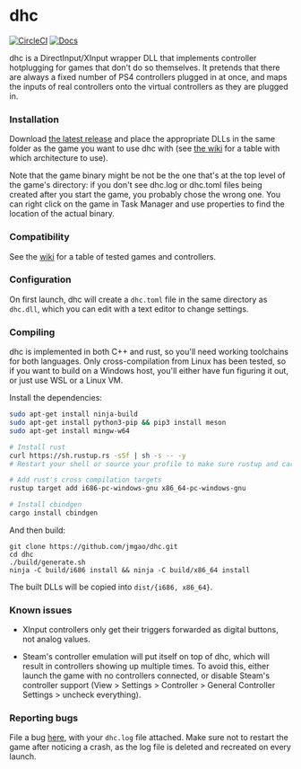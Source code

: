 dhc
========

[![CircleCI](https://circleci.com/gh/jmgao/dhc.svg?style=svg)](https://circleci.com/gh/jmgao/dhc) [![Docs](https://docs.rs/dhc/badge.svg)](https://docs.rs/dhc)

dhc is a DirectInput/XInput wrapper DLL that implements controller hotplugging
for games that don't do so themselves. It pretends that there are always a
fixed number of PS4 controllers plugged in at once, and maps the inputs of real
controllers onto the virtual controllers as they are plugged in.

### Installation

Download [the latest release](https://github.com/jmgao/dhc/releases) and place
the appropriate DLLs in the same folder as the game you want to use dhc with (see
[the wiki](https://github.com/jmgao/dhc/wiki/Compatibility) for a table with which
architecture to use).

Note that the game binary might be not be the one that's at the top level of
the game's directory: if you don't see dhc.log or dhc.toml files being created
after you start the game, you probably chose the wrong one. You can right click
on the game in Task Manager and use properties to find the location of the
actual binary.

### Compatibility

See the [wiki](https://github.com/jmgao/dhc/wiki/Compatibility) for a table of
tested games and controllers.

### Configuration

On first launch, dhc will create a `dhc.toml` file in the same directory as
`dhc.dll`, which you can edit with a text editor to change settings.

### Compiling

dhc is implemented in both C++ and rust, so you'll need working toolchains for
both languages. Only cross-compilation from Linux has been tested, so if you
want to build on a Windows host, you'll either have fun figuring it out, or
just use WSL or a Linux VM.

Install the dependencies:
```sh
sudo apt-get install ninja-build
sudo apt-get install python3-pip && pip3 install meson
sudo apt-get install mingw-w64

# Install rust
curl https://sh.rustup.rs -sSf | sh -s -- -y
# Restart your shell or source your profile to make sure rustup and cargo are on your $PATH

# Add rust's cross compilation targets
rustup target add i686-pc-windows-gnu x86_64-pc-windows-gnu

# Install cbindgen
cargo install cbindgen
```

And then build:
```
git clone https://github.com/jmgao/dhc.git
cd dhc
./build/generate.sh
ninja -C build/i686 install && ninja -C build/x86_64 install
```

The built DLLs will be copied into `dist/{i686, x86_64}`.

### Known issues

- XInput controllers only get their triggers forwarded as digital buttons, not
  analog values.

- Steam's controller emulation will put itself on top of dhc, which will result
  in controllers showing up multiple times. To avoid this, either launch the
  game with no controllers connected, or disable Steam's controller support
  (View > Settings > Controller > General Controller Settings > uncheck everything).

### Reporting bugs

File a bug [here](https://github.com/jmgao/dhc/issues/new), with your `dhc.log`
file attached. Make sure not to restart the game after noticing a crash, as the
log file is deleted and recreated on every launch.
